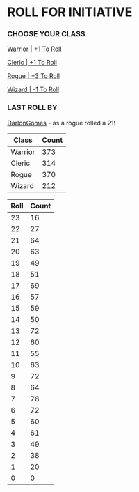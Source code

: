 # ROLL FOR INITIATIVE
### CHOOSE YOUR CLASS

[Warrior | +1 To Roll](https://github.com/benjaminsampica/benjaminsampica/issues/new?title=roll%7Cwarrior&body=Just+click+%27Submit+new+issue%27.)

[Cleric | +1 To Roll](https://github.com/benjaminsampica/benjaminsampica/issues/new?title=roll%7Ccleric&body=Just+click+%27Submit+new+issue%27.)

[Rogue | +3 To Roll](https://github.com/benjaminsampica/benjaminsampica/issues/new?title=roll%7Crogue&body=Just+click+%27Submit+new+issue%27.)

[Wizard | -1 To Roll](https://github.com/benjaminsampica/benjaminsampica/issues/new?title=roll%7Cwizard&body=Just+click+%27Submit+new+issue%27.)
### LAST ROLL BY
[DarlonGomes](https://www.github.com/DarlonGomes) - as a rogue rolled a 21!

|Class|Count|
|-|-|
|Warrior|373|
|Cleric|314|
|Rogue|370|
|Wizard|212|

|Roll|Count|
|-|-|
|23|16
|22|27
|21|64
|20|63
|19|49
|18|51
|17|69
|16|57
|15|59
|14|50
|13|72
|12|60
|11|55
|10|63
|9|72
|8|64
|7|78
|6|72
|5|60
|4|61
|3|49
|2|38
|1|20
|0|0
